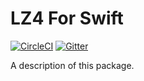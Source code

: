 # LZ4 For Swift

[![CircleCI](https://img.shields.io/circleci/build/github/tuplestream/swift-lz4)](https://app.circleci.com/pipelines/github/tuplestream/swift-lz4)
[![Gitter](https://badges.gitter.im/tuplestream/community.svg)](https://gitter.im/tuplestream/community?utm_source=badge&utm_medium=badge&utm_campaign=pr-badge)

A description of this package.

